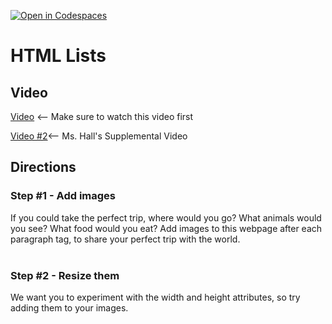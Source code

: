 [![Open in Codespaces](https://classroom.github.com/assets/launch-codespace-2972f46106e565e64193e422d61a12cf1da4916b45550586e14ef0a7c637dd04.svg)](https://classroom.github.com/open-in-codespaces?assignment_repo_id=20533542)
# HTML Lists <br>

## Video
[Video](https://youtu.be/LyINBQFpL0o) <-- Make sure to watch this video first

[Video #2](https://youtu.be/-D8o2RalEss)<-- Ms. Hall's Supplemental Video

## Directions 
### Step #1 - Add images <br>
If you could take the perfect trip, where would you go? What animals would you see? What food would you eat? Add images to this webpage after each paragraph tag, to share your perfect trip with the world.
<br><br>
### Step #2 - Resize them <br>
We want you to experiment with the width and height attributes, so try adding them to your images.
